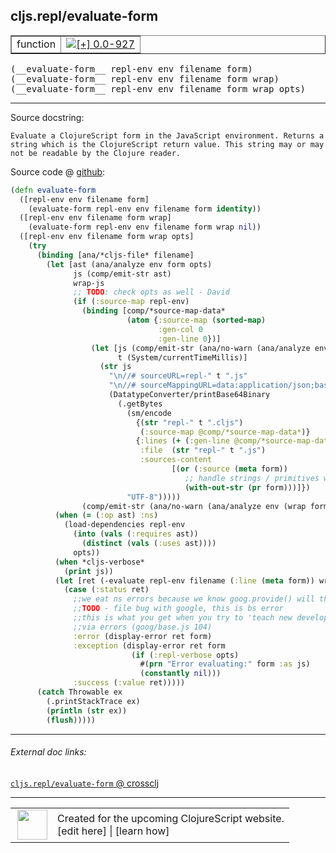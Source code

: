 ## cljs.repl/evaluate-form



 <table border="1">
<tr>
<td>function</td>
<td><a href="https://github.com/cljsinfo/cljs-api-docs/tree/0.0-927"><img valign="middle" alt="[+] 0.0-927" title="Added in 0.0-927" src="https://img.shields.io/badge/+-0.0--927-lightgrey.svg"></a> </td>
</tr>
</table>


 <samp>
(__evaluate-form__ repl-env env filename form)<br>
</samp>
 <samp>
(__evaluate-form__ repl-env env filename form wrap)<br>
</samp>
 <samp>
(__evaluate-form__ repl-env env filename form wrap opts)<br>
</samp>

---





Source docstring:

```
Evaluate a ClojureScript form in the JavaScript environment. Returns a
string which is the ClojureScript return value. This string may or may
not be readable by the Clojure reader.
```


Source code @ [github](https://github.com/clojure/clojurescript/blob/r2727/src/clj/cljs/repl.clj#L161-L221):

```clj
(defn evaluate-form
  ([repl-env env filename form]
    (evaluate-form repl-env env filename form identity))
  ([repl-env env filename form wrap]
    (evaluate-form repl-env env filename form wrap nil))
  ([repl-env env filename form wrap opts]
    (try
      (binding [ana/*cljs-file* filename]
        (let [ast (ana/analyze env form opts)
              js (comp/emit-str ast)
              wrap-js
              ;; TODO: check opts as well - David
              (if (:source-map repl-env)
                (binding [comp/*source-map-data*
                          (atom {:source-map (sorted-map)
                                 :gen-col 0
                                 :gen-line 0})]
                  (let [js (comp/emit-str (ana/no-warn (ana/analyze env (wrap form) opts)))
                        t (System/currentTimeMillis)]
                    (str js
                      "\n//# sourceURL=repl-" t ".js"
                      "\n//# sourceMappingURL=data:application/json;base64,"
                      (DatatypeConverter/printBase64Binary
                        (.getBytes
                          (sm/encode
                            {(str "repl-" t ".cljs")
                             (:source-map @comp/*source-map-data*)}
                            {:lines (+ (:gen-line @comp/*source-map-data*) 3)
                             :file  (str "repl-" t ".js")
                             :sources-content
                                    [(or (:source (meta form))
                                       ;; handle strings / primitives without metadata
                                       (with-out-str (pr form)))]})
                          "UTF-8")))))
                (comp/emit-str (ana/no-warn (ana/analyze env (wrap form) opts))))]
          (when (= (:op ast) :ns)
            (load-dependencies repl-env
              (into (vals (:requires ast))
                (distinct (vals (:uses ast))))
              opts))
          (when *cljs-verbose*
            (print js))
          (let [ret (-evaluate repl-env filename (:line (meta form)) wrap-js)]
            (case (:status ret)
              ;;we eat ns errors because we know goog.provide() will throw when reloaded
              ;;TODO - file bug with google, this is bs error
              ;;this is what you get when you try to 'teach new developers'
              ;;via errors (goog/base.js 104)
              :error (display-error ret form)
              :exception (display-error ret form
                           (if (:repl-verbose opts)
                             #(prn "Error evaluating:" form :as js)
                             (constantly nil)))
              :success (:value ret)))))
      (catch Throwable ex
        (.printStackTrace ex)
        (println (str ex))
        (flush)))))
```

<!--
Repo - tag - source tree - lines:

 <pre>
clojurescript @ r2727
└── src
    └── clj
        └── cljs
            └── <ins>[repl.clj:161-221](https://github.com/clojure/clojurescript/blob/r2727/src/clj/cljs/repl.clj#L161-L221)</ins>
</pre>

-->

---



###### External doc links:

[`cljs.repl/evaluate-form` @ crossclj](http://crossclj.info/fun/cljs.repl/evaluate-form.html)<br>

---

 <table>
<tr><td>
<img valign="middle" align="right" width="48px" src="http://i.imgur.com/Hi20huC.png">
</td><td>
Created for the upcoming ClojureScript website.<br>
[edit here] | [learn how]
</td></tr></table>

[edit here]:https://github.com/cljsinfo/cljs-api-docs/blob/master/cljsdoc/cljs.repl/evaluate-form.cljsdoc
[learn how]:https://github.com/cljsinfo/cljs-api-docs/wiki/cljsdoc-files

<!--

This information was too distracting to show to readers, but I'll leave it
commented here since it is helpful to:

- pretty-print the data used to generate this document
- and show how to retrieve that data



The API data for this symbol:

```clj
{:ns "cljs.repl",
 :name "evaluate-form",
 :signature ["[repl-env env filename form]"
             "[repl-env env filename form wrap]"
             "[repl-env env filename form wrap opts]"],
 :history [["+" "0.0-927"]],
 :type "function",
 :full-name-encode "cljs.repl/evaluate-form",
 :source {:code "(defn evaluate-form\n  ([repl-env env filename form]\n    (evaluate-form repl-env env filename form identity))\n  ([repl-env env filename form wrap]\n    (evaluate-form repl-env env filename form wrap nil))\n  ([repl-env env filename form wrap opts]\n    (try\n      (binding [ana/*cljs-file* filename]\n        (let [ast (ana/analyze env form opts)\n              js (comp/emit-str ast)\n              wrap-js\n              ;; TODO: check opts as well - David\n              (if (:source-map repl-env)\n                (binding [comp/*source-map-data*\n                          (atom {:source-map (sorted-map)\n                                 :gen-col 0\n                                 :gen-line 0})]\n                  (let [js (comp/emit-str (ana/no-warn (ana/analyze env (wrap form) opts)))\n                        t (System/currentTimeMillis)]\n                    (str js\n                      \"\\n//# sourceURL=repl-\" t \".js\"\n                      \"\\n//# sourceMappingURL=data:application/json;base64,\"\n                      (DatatypeConverter/printBase64Binary\n                        (.getBytes\n                          (sm/encode\n                            {(str \"repl-\" t \".cljs\")\n                             (:source-map @comp/*source-map-data*)}\n                            {:lines (+ (:gen-line @comp/*source-map-data*) 3)\n                             :file  (str \"repl-\" t \".js\")\n                             :sources-content\n                                    [(or (:source (meta form))\n                                       ;; handle strings / primitives without metadata\n                                       (with-out-str (pr form)))]})\n                          \"UTF-8\")))))\n                (comp/emit-str (ana/no-warn (ana/analyze env (wrap form) opts))))]\n          (when (= (:op ast) :ns)\n            (load-dependencies repl-env\n              (into (vals (:requires ast))\n                (distinct (vals (:uses ast))))\n              opts))\n          (when *cljs-verbose*\n            (print js))\n          (let [ret (-evaluate repl-env filename (:line (meta form)) wrap-js)]\n            (case (:status ret)\n              ;;we eat ns errors because we know goog.provide() will throw when reloaded\n              ;;TODO - file bug with google, this is bs error\n              ;;this is what you get when you try to 'teach new developers'\n              ;;via errors (goog/base.js 104)\n              :error (display-error ret form)\n              :exception (display-error ret form\n                           (if (:repl-verbose opts)\n                             #(prn \"Error evaluating:\" form :as js)\n                             (constantly nil)))\n              :success (:value ret)))))\n      (catch Throwable ex\n        (.printStackTrace ex)\n        (println (str ex))\n        (flush)))))",
          :title "Source code",
          :repo "clojurescript",
          :tag "r2727",
          :filename "src/clj/cljs/repl.clj",
          :lines [161 221]},
 :full-name "cljs.repl/evaluate-form",
 :docstring "Evaluate a ClojureScript form in the JavaScript environment. Returns a\nstring which is the ClojureScript return value. This string may or may\nnot be readable by the Clojure reader."}

```

Retrieve the API data for this symbol:

```clj
;; from Clojure REPL
(require '[clojure.edn :as edn])
(-> (slurp "https://raw.githubusercontent.com/cljsinfo/cljs-api-docs/catalog/cljs-api.edn")
    (edn/read-string)
    (get-in [:symbols "cljs.repl/evaluate-form"]))
```

-->
